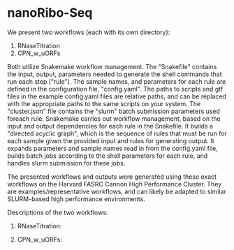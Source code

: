 # nanoRibo-Seq

We present two workflows (each with its own directory):
1) RNaseTitration
2) CPN_w_uORFs

Both utilize Snakemake workflow management. The "Snakefile" contains the input, output, parameters needed to generate the shell commands that run each step ("rule"). 
The sample names, and parameters for each rule are defined in the configuration file, "config.yaml". The paths to scripts and gtf files in the example config.yaml files are
relative paths, and can be replaced with the appropriate paths to the same scripts on your system. The "cluster.json" file contains the "slurm" batch submission parameters used foreach rule. 
Snakemake carries out workflow management, based on the input and output dependencies for each rule in the Snakefile. It builds a "directed acyclic graph", which is the 
sequence of rules that must be run for each sample given the provided input and rules for generating output. 
It expands parameters and sample names read in from the config.yaml file, builds batch jobs according to the shell parameters for each rule, and handles slurm submission for these jobs.

The presented workflows and outputs were generated using these exact workflows on the Harvard FASRC Cannon High Performance Cluster. They are examples/representative workflows, 
and can likely be adapted to similar SLURM-based high performance environments. 

Descriptions of the two workflows:
1) RNaseTitration:


2) CPN_w_uORFs:

